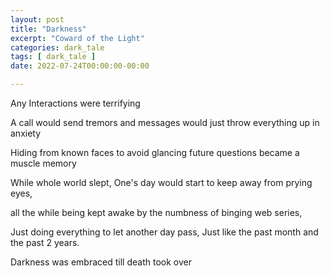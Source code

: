 ```yaml
---
layout: post
title: "Darkness"
excerpt: "Coward of the Light"
categories: dark_tale
tags: [ dark_tale ]
date: 2022-07-24T00:00:00-00:00

---
```


Any Interactions were terrifying

A call would send tremors and messages would just throw everything up in anxiety

Hiding from known faces to avoid glancing future questions became a muscle memory

While whole world slept, One's day would start to keep away from prying eyes,

all the while being kept awake by the numbness of binging web series,

Just doing everything to let another day pass, Just like the past month and the past 2 years.

Darkness was embraced till death took over

